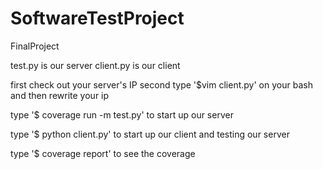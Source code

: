 # SoftwareTestProject
FinalProject

test.py is our server
client.py is our client

first check out your server's IP
second type '$vim client.py' on your bash and then rewrite your ip

type '$ coverage run -m test.py' to start up our server

type '$ python client.py' to start up our client and testing our server

type '$ coverage report' to see the coverage
